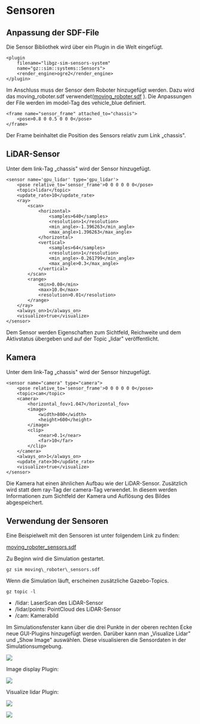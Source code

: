 ﻿# Sensoren

## Anpassung der SDF-File

Die Sensor Bibliothek wird über ein Plugin in die Welt eingefügt.
```
<plugin 
	filename="libgz-sim-sensors-system" 
	name="gz::sim::systems::Sensors">
 	<render_engine>ogre2</render_engine>
</plugin>
```

Im Anschluss muss der Sensor dem Roboter hinzugefügt werden. Dazu wird das moving\_roboter.sdf verwendet([moving\_roboter.sdf](../demo_worlds/moving_roboter.sdf) ). Die Anpassungen der File werden im model-Tag des vehicle\_blue definiert.

```
<frame name="sensor_frame" attached_to="chassis">
  	<pose>0.8 0 0.5 0 0 0</pose>
</frame>
```

Der Frame beinhaltet die Position des Sensors relativ zum Link „chassis".

## LiDAR-Sensor

Unter dem link-Tag „chassis" wird der Sensor hinzugefügt.

```
<sensor name='gpu_lidar' type='gpu_lidar'>
	<pose relative_to='sensor_frame'>0 0 0 0 0 0</pose>
    <topic>lidar</topic>
    <update_rate>10</update_rate>
    <ray>
        <scan>
            <horizontal>
                <samples>640</samples>
                <resolution>1</resolution>
                <min_angle>-1.396263</min_angle>
                <max_angle>1.396263</max_angle>
            </horizontal>
            <vertical>
                <samples>64</samples>
                <resolution>1</resolution>
                <min_angle>-0.261799</min_angle>
                <max_angle>0.3</max_angle>
            </vertical>
        </scan>
        <range>
            <min>0.08</min>
            <max>10.0</max>
            <resolution>0.01</resolution>
        </range>
    </ray>
    <always_on>1</always_on>
    <visualize>true</visualize>
</sensor>

```

Dem Sensor werden Eigenschaften zum Sichtfeld, Reichweite und dem Aktivstatus übergeben und auf der Topic „lidar" veröffentlicht.

## Kamera

Unter dem link-Tag „chassis" wird der Sensor hinzugefügt.
```
<sensor name="camera" type="camera">
	<pose relative_to='sensor_frame'>0 0 0 0 0 0</pose>
	<topic>cam</topic>
    <camera>
        <horizontal_fov>1.047</horizontal_fov>
  		<image>
            <width>800</width>
            <height>600</height>
        </image>
        <clip>
            <near>0.1</near>
            <far>10</far>
        </clip>
   	</camera>
   	<always_on>1</always_on>
   	<update_rate>30</update_rate>
    <visualize>true</visualize>
</sensor>
```

Die Kamera hat einen ähnlichen Aufbau wie der LiDAR-Sensor. Zusätzlich wird statt dem ray-Tag der camera-Tag verwendet. In diesem werden Informationen zum Sichtfeld der Kamera und Auflösung des Bildes abgespeichert.

## Verwendung der Sensoren

Eine Beispielwelt mit den Sensoren ist unter folgendem Link zu finden:

[moving\_roboter\_sensors.sdf](../demo_worlds/moving_roboter_sensors.sdf)

Zu Beginn wird die Simulation gestartet.
```
gz sim moving\_roboter\_sensors.sdf
```

Wenn die Simulation läuft, erscheinen zusätzliche Gazebo-Topics.
```
gz topic -l
```

- /lidar: LaserScan des LiDAR-Sensor
- /lidar/points: PointCloud des LiDAR-Sensor
- /cam: Kamerabild

Im Simulationsfenster kann über die drei Punkte in der oberen rechten Ecke neue GUI-Plugins hinzugefügt werden. Darüber kann man „Visualize Lidar" und „Show Image" auswählen. Diese visualisieren die Sensordaten in der Simulationsumgebung.

![](Images/editor_editor.png)

Image display Plugin:

![](Images/id.png)

Visualize lidar Plugin:

![](Images/vl.png)

![](Images/vl_editor.png)


